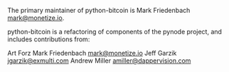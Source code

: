 The primary maintainer of python-bitcoin is Mark Friedenbach <mark@monetize.io>.

python-bitcoin is a refactoring of components of the pynode project, and
includes contributions from:

Art Forz
Mark Friedenbach <mark@monetize.io>
Jeff Garzik <jgarzik@exmulti.com>
Andrew Miller <amiller@dappervision.com>
